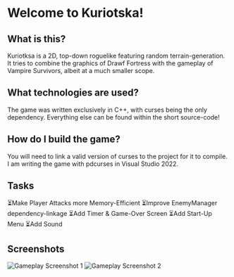 # Welcome to Kuriotska!
## What is this?
Kuriotksa is a 2D, top-down roguelike featuring random terrain-generation. It tries to combine the graphics of Drawf Fortress with the gameplay of Vampire Survivors, albeit at a much smaller scope.
## What technologies are used?
The game was written exclusively in C++, with curses being the only dependency. Everything else can be found within the short source-code!
## How do I build the game?
You will need to link a valid version of curses to the project for it to compile. I am writing the game with pdcurses in Visual Studio 2022.
## Tasks
⏳Make Player Attacks more Memory-Efficient
⏳Improve EnemyManager dependency-linkage
⏳Add Timer & Game-Over Screen
⏳Add Start-Up Menu
⏳Add Sound
## Screenshots
![Gameplay Screenshot 1](https://i.imgur.com/DqXtiR0.png)
![Gameplay Screenshot 2](https://i.imgur.com/dK9cnoY.png)
